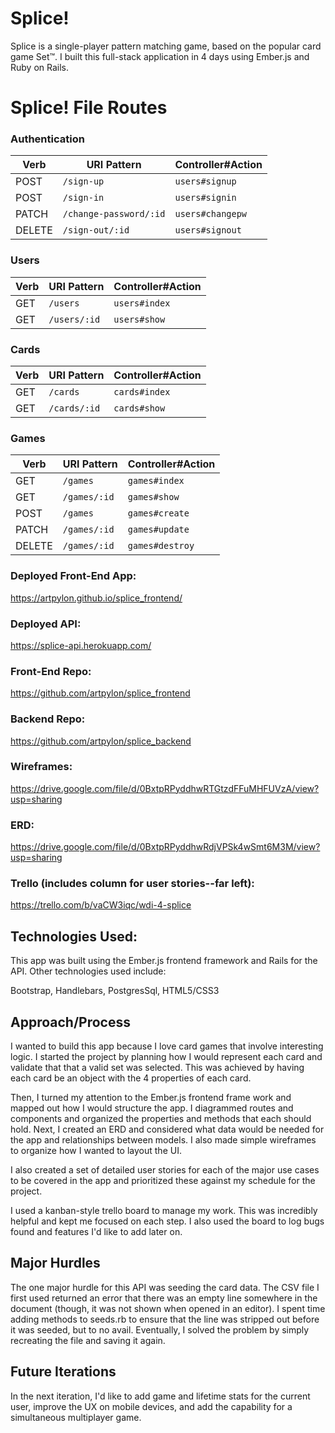 # Splice!
Splice is a single-player pattern matching game, based on the popular card game Set&trade;. I built this full-stack application in 4 days using Ember.js and Ruby on Rails.


# Splice! File Routes

### Authentication

| Verb   | URI Pattern            | Controller#Action |
|--------|------------------------|-------------------|
| POST   | `/sign-up`             | `users#signup`    |
| POST   | `/sign-in`             | `users#signin`    |
| PATCH  | `/change-password/:id` | `users#changepw`  |
| DELETE | `/sign-out/:id`        | `users#signout`   |


### Users

| Verb | URI Pattern   | Controller#Action |
|------|---------------|-------------------|
| GET  | `/users`      | `users#index`     |
| GET  | `/users/:id`  | `users#show`      |

### Cards

| Verb | URI Pattern   | Controller#Action |
|------|---------------|-------------------|
| GET  | `/cards`      | `cards#index`     |
| GET  | `/cards/:id`  | `cards#show`      |

### Games

| Verb   | URI Pattern     | Controller#Action |
|--------|-----------------|-------------------|
| GET    | `/games`        | `games#index`     |
| GET    | `/games/:id`    | `games#show`      |
| POST   | `/games`        | `games#create`    |
| PATCH  | `/games/:id`    | `games#update`    |
| DELETE | `/games/:id`    | `games#destroy`   |


### Deployed Front-End App:
https://artpylon.github.io/splice_frontend/

### Deployed API:
https://splice-api.herokuapp.com/

### Front-End Repo:
https://github.com/artpylon/splice_frontend

### Backend Repo:
https://github.com/artpylon/splice_backend

### Wireframes:
https://drive.google.com/file/d/0BxtpRPyddhwRTGtzdFFuMHFUVzA/view?usp=sharing

### ERD:
https://drive.google.com/file/d/0BxtpRPyddhwRdjVPSk4wSmt6M3M/view?usp=sharing

### Trello (includes column for user stories--far left):
https://trello.com/b/vaCW3iqc/wdi-4-splice

## Technologies Used:
This app was built using the Ember.js frontend framework and Rails for the API. Other technologies used include:

Bootstrap, Handlebars, PostgresSql, HTML5/CSS3

## Approach/Process
I wanted to build this app because I love card games that involve interesting logic. I started the project by planning how I would represent each card and validate that that a valid set was selected. This was achieved by having each card be an object with the 4 properties of each card.

Then, I turned my attention to the Ember.js frontend frame work and mapped out how I would structure the app. I diagrammed routes and components and organized the properties and methods that each should hold. Next, I created an ERD and considered what data would be needed for the app and relationships between models. I also made simple wireframes to organize how I wanted to layout the UI.

I also created a set of detailed user stories for each of the major use cases to be covered in the app and prioritized these against my schedule for the project.

I used a kanban-style trello board to manage my work. This was incredibly helpful and kept me focused on each step. I also used the board to log bugs found and features I'd like to add later on.

## Major Hurdles

The one major hurdle for this API was seeding the card data. The CSV file I first used returned an error that there was an empty line somewhere in the document (though, it was not shown when opened in an editor). I spent time adding methods to seeds.rb to ensure that the line was stripped out before it was seeded, but to no avail. Eventually, I solved the problem by simply recreating the file and saving it again.

## Future Iterations
In the next iteration, I'd like to add game and lifetime stats for the current user, improve the UX on mobile devices, and add the capability for a simultaneous multiplayer game.
